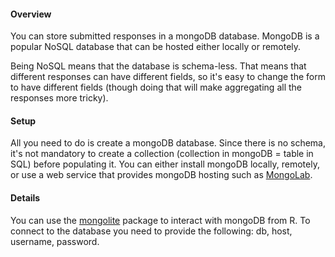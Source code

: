#### Overview

You can store submitted responses in a mongoDB database. MongoDB is a popular NoSQL database that can be hosted either locally or remotely.

Being NoSQL means that the database is schema-less. That means that different responses can have different fields, so it's easy to change the form to have different fields (though doing that will make aggregating all the responses more tricky).

#### Setup

All you need to do is create a mongoDB database. Since there is no schema, it's not mandatory to create a collection (collection in mongoDB = table in SQL) before populating it. You can either install mongoDB locally, remotely, or use a web service that provides mongoDB hosting such as [MongoLab](https://mongolab.com/).

#### Details

You can use the [mongolite](https://github.com/jeroenooms/mongolite) package to interact with mongoDB from R. To connect to the database you need to provide the following: db, host, username, password.